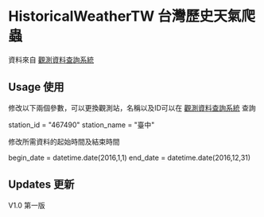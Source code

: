 # HistoricalWeatherTW 台灣歷史天氣爬蟲
資料來自 [觀測資料查詢系統](http://e-service.cwb.gov.tw/HistoryDataQuery/) 
## Usage 使用
修改以下兩個參數，可以更換觀測站，名稱以及ID可以在 [觀測資料查詢系統](http://e-service.cwb.gov.tw/HistoryDataQuery/) 查詢

  station_id = "467490"
  station_name = "臺中"

修改所需資料的起始時間及結束時間

  begin_date = datetime.date(2016,1,1)
  end_date = datetime.date(2016,12,31)
  
## Updates 更新
V1.0
第一版
